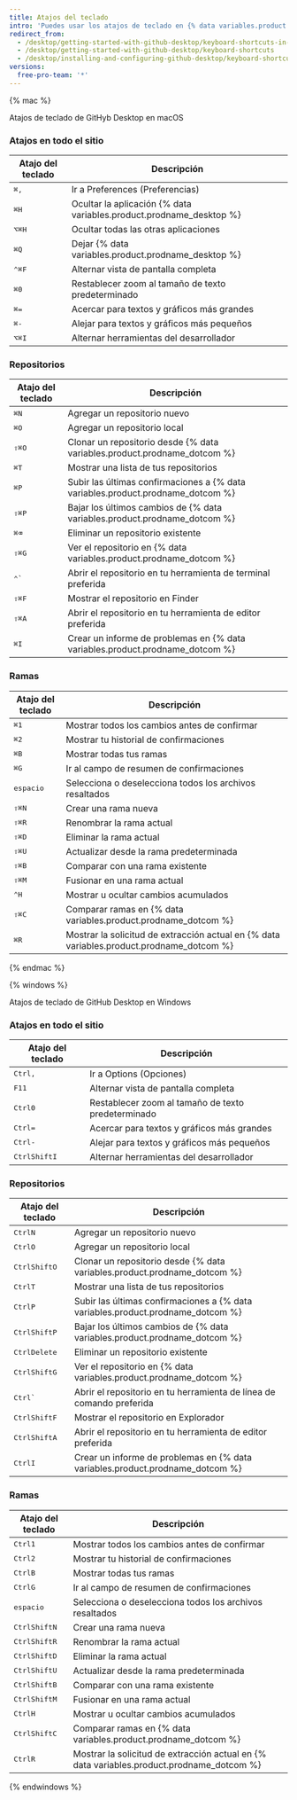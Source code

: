 ```yaml
---
title: Atajos del teclado
intro: 'Puedes usar los atajos de teclado en {% data variables.product.prodname_desktop %}.'
redirect_from:
  - /desktop/getting-started-with-github-desktop/keyboard-shortcuts-in-github-desktop/
  - /desktop/getting-started-with-github-desktop/keyboard-shortcuts
  - /desktop/installing-and-configuring-github-desktop/keyboard-shortcuts
versions:
  free-pro-team: '*'
---
```

{% mac %}

Atajos de teclado de GitHyb Desktop en macOS

### Atajos en todo el sitio

| Atajo del teclado                    | Descripción                                                              |
| ------------------------------------ | ------------------------------------------------------------------------ |
| <kbd>⌘</kbd><kbd>,</kbd>             | Ir a Preferences (Preferencias)                                          |
| <kbd>⌘</kbd><kbd>H</kbd>             | Ocultar la aplicación {% data variables.product.prodname_desktop %} |
| <kbd>⌥</kbd><kbd>⌘</kbd><kbd>H</kbd> | Ocultar todas las otras aplicaciones                                     |
| <kbd>⌘</kbd><kbd>Q</kbd>             | Dejar {% data variables.product.prodname_desktop %}                 |
| <kbd>⌃</kbd><kbd>⌘</kbd><kbd>F</kbd> | Alternar vista de pantalla completa                                      |
| <kbd>⌘</kbd><kbd>0</kbd>             | Restablecer zoom al tamaño de texto predeterminado                       |
| <kbd>⌘</kbd><kbd>=</kbd>             | Acercar para textos y gráficos más grandes                               |
| <kbd>⌘</kbd><kbd>-</kbd>             | Alejar para textos y gráficos más pequeños                               |
| <kbd>⌥</kbd><kbd>⌘</kbd><kbd>I</kbd> | Alternar herramientas del desarrollador                                  |

### Repositorios

| Atajo del teclado                    | Descripción                                                                          |
| ------------------------------------ | ------------------------------------------------------------------------------------ |
| <kbd>⌘</kbd><kbd>N</kbd>             | Agregar un repositorio nuevo                                                         |
| <kbd>⌘</kbd><kbd>O</kbd>             | Agregar un repositorio local                                                         |
| <kbd>⇧</kbd><kbd>⌘</kbd><kbd>O</kbd> | Clonar un repositorio desde {% data variables.product.prodname_dotcom %}        |
| <kbd>⌘</kbd><kbd>T</kbd>             | Mostrar una lista de tus repositorios                                                |
| <kbd>⌘</kbd><kbd>P</kbd>             | Subir las últimas confirmaciones a {% data variables.product.prodname_dotcom %} |
| <kbd>⇧</kbd><kbd>⌘</kbd><kbd>P</kbd> | Bajar los últimos cambios de {% data variables.product.prodname_dotcom %}       |
| <kbd>⌘</kbd><kbd>⌫</kbd>             | Eliminar un repositorio existente                                                    |
| <kbd>⇧</kbd><kbd>⌘</kbd><kbd>G</kbd> | Ver el repositorio en {% data variables.product.prodname_dotcom %}              |
| <kbd>⌃</kbd><kbd>&grave;</kbd>       | Abrir el repositorio en tu herramienta de terminal preferida                         |
| <kbd>⇧</kbd><kbd>⌘</kbd><kbd>F</kbd> | Mostrar el repositorio en Finder                                                     |
| <kbd>⇧</kbd><kbd>⌘</kbd><kbd>A</kbd> | Abrir el repositorio en tu herramienta de editor preferida                           |
| <kbd>⌘</kbd><kbd>I</kbd>             | Crear un informe de problemas en {% data variables.product.prodname_dotcom %}   |

### Ramas

| Atajo del teclado                    | Descripción                                                                                    |
| ------------------------------------ | ---------------------------------------------------------------------------------------------- |
| <kbd>⌘</kbd><kbd>1</kbd>             | Mostrar todos los cambios antes de confirmar                                                   |
| <kbd>⌘</kbd><kbd>2</kbd>             | Mostrar tu historial de confirmaciones                                                         |
| <kbd>⌘</kbd><kbd>B</kbd>             | Mostrar todas tus ramas                                                                        |
| <kbd>⌘</kbd><kbd>G</kbd>             | Ir al campo de resumen de confirmaciones                                                       |
| <kbd>espacio</kbd>                   | Selecciona o deselecciona todos los archivos resaltados                                        |
| <kbd>⇧</kbd><kbd>⌘</kbd><kbd>N</kbd> | Crear una rama nueva                                                                           |
| <kbd>⇧</kbd><kbd>⌘</kbd><kbd>R</kbd> | Renombrar la rama actual                                                                       |
| <kbd>⇧</kbd><kbd>⌘</kbd><kbd>D</kbd> | Eliminar la rama actual                                                                        |
| <kbd>⇧</kbd><kbd>⌘</kbd><kbd>U</kbd> | Actualizar desde la rama predeterminada                                                        |
| <kbd>⇧</kbd><kbd>⌘</kbd><kbd>B</kbd> | Comparar con una rama existente                                                                |
| <kbd>⇧</kbd><kbd>⌘</kbd><kbd>M</kbd> | Fusionar en una rama actual                                                                    |
| <kbd>⌃</kbd><kbd>H</kbd>             | Mostrar u ocultar cambios acumulados                                                           |
| <kbd>⇧</kbd><kbd>⌘</kbd><kbd>C</kbd> | Comparar ramas en {% data variables.product.prodname_dotcom %}                            |
| <kbd>⌘</kbd><kbd>R</kbd>             | Mostrar la solicitud de extracción actual en {% data variables.product.prodname_dotcom %} |

{% endmac %}

{% windows %}

Atajos de teclado de GitHub Desktop en Windows

### Atajos en todo el sitio

| Atajo del teclado                           | Descripción                                        |
| ------------------------------------------- | -------------------------------------------------- |
| <kbd>Ctrl</kbd><kbd>,</kbd>                 | Ir a Options (Opciones)                            |
| <kbd>F11</kbd>                              | Alternar vista de pantalla completa                |
| <kbd>Ctrl</kbd><kbd>0</kbd>                 | Restablecer zoom al tamaño de texto predeterminado |
| <kbd>Ctrl</kbd><kbd>=</kbd>                 | Acercar para textos y gráficos más grandes         |
| <kbd>Ctrl</kbd><kbd>-</kbd>                 | Alejar para textos y gráficos más pequeños         |
| <kbd>Ctrl</kbd><kbd>Shift</kbd><kbd>I</kbd> | Alternar herramientas del desarrollador            |

### Repositorios

| Atajo del teclado                           | Descripción                                                                          |
| ------------------------------------------- | ------------------------------------------------------------------------------------ |
| <kbd>Ctrl</kbd><kbd>N</kbd>                 | Agregar un repositorio nuevo                                                         |
| <kbd>Ctrl</kbd><kbd>O</kbd>                 | Agregar un repositorio local                                                         |
| <kbd>Ctrl</kbd><kbd>Shift</kbd><kbd>O</kbd> | Clonar un repositorio desde {% data variables.product.prodname_dotcom %}        |
| <kbd>Ctrl</kbd><kbd>T</kbd>                 | Mostrar una lista de tus repositorios                                                |
| <kbd>Ctrl</kbd><kbd>P</kbd>                 | Subir las últimas confirmaciones a {% data variables.product.prodname_dotcom %} |
| <kbd>Ctrl</kbd><kbd>Shift</kbd><kbd>P</kbd> | Bajar los últimos cambios de {% data variables.product.prodname_dotcom %}       |
| <kbd>Ctrl</kbd><kbd>Delete</kbd>            | Eliminar un repositorio existente                                                    |
| <kbd>Ctrl</kbd><kbd>Shift</kbd><kbd>G</kbd> | Ver el repositorio en {% data variables.product.prodname_dotcom %}              |
| <kbd>Ctrl</kbd><kbd>&grave;</kbd>           | Abrir el repositorio en tu herramienta de línea de comando preferida                 |
| <kbd>Ctrl</kbd><kbd>Shift</kbd><kbd>F</kbd> | Mostrar el repositorio en Explorador                                                 |
| <kbd>Ctrl</kbd><kbd>Shift</kbd><kbd>A</kbd> | Abrir el repositorio en tu herramienta de editor preferida                           |
| <kbd>Ctrl</kbd><kbd>I</kbd>                 | Crear un informe de problemas en {% data variables.product.prodname_dotcom %}   |

### Ramas

| Atajo del teclado                           | Descripción                                                                                    |
| ------------------------------------------- | ---------------------------------------------------------------------------------------------- |
| <kbd>Ctrl</kbd><kbd>1</kbd>                 | Mostrar todos los cambios antes de confirmar                                                   |
| <kbd>Ctrl</kbd><kbd>2</kbd>                 | Mostrar tu historial de confirmaciones                                                         |
| <kbd>Ctrl</kbd><kbd>B</kbd>                 | Mostrar todas tus ramas                                                                        |
| <kbd>Ctrl</kbd><kbd>G</kbd>                 | Ir al campo de resumen de confirmaciones                                                       |
| <kbd>espacio</kbd>                          | Selecciona o deselecciona todos los archivos resaltados                                        |
| <kbd>Ctrl</kbd><kbd>Shift</kbd><kbd>N</kbd> | Crear una rama nueva                                                                           |
| <kbd>Ctrl</kbd><kbd>Shift</kbd><kbd>R</kbd> | Renombrar la rama actual                                                                       |
| <kbd>Ctrl</kbd><kbd>Shift</kbd><kbd>D</kbd> | Eliminar la rama actual                                                                        |
| <kbd>Ctrl</kbd><kbd>Shift</kbd><kbd>U</kbd> | Actualizar desde la rama predeterminada                                                        |
| <kbd>Ctrl</kbd><kbd>Shift</kbd><kbd>B</kbd> | Comparar con una rama existente                                                                |
| <kbd>Ctrl</kbd><kbd>Shift</kbd><kbd>M</kbd> | Fusionar en una rama actual                                                                    |
| <kbd>Ctrl</kbd><kbd>H</kbd>                 | Mostrar u ocultar cambios acumulados                                                           |
| <kbd>Ctrl</kbd><kbd>Shift</kbd><kbd>C</kbd> | Comparar ramas en {% data variables.product.prodname_dotcom %}                            |
| <kbd>Ctrl</kbd><kbd>R</kbd>                 | Mostrar la solicitud de extracción actual en {% data variables.product.prodname_dotcom %} |

{% endwindows %}
